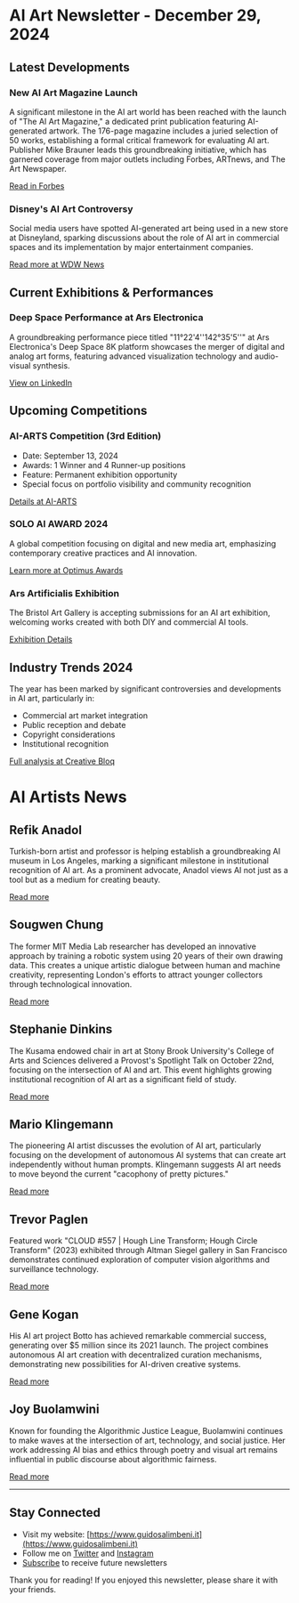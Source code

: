 # AI Art Newsletter - December 29, 2024

## Latest Developments

### New AI Art Magazine Launch

A significant milestone in the AI art world has been reached with the launch of "The AI Art Magazine," a dedicated print publication featuring AI-generated artwork. The 176-page magazine includes a juried selection of 50 works, establishing a formal critical framework for evaluating AI art. Publisher Mike Brauner leads this groundbreaking initiative, which has garnered coverage from major outlets including Forbes, ARTnews, and The Art Newspaper.

[Read in Forbes](https://www.forbes.com/sites/lesliekatz/2024/12/28/ai-generated-art-gets-its-own-sleek-print-magazine/)

### Disney's AI Art Controversy

Social media users have spotted AI-generated art being used in a new store at Disneyland, sparking discussions about the role of AI art in commercial spaces and its implementation by major entertainment companies.

[Read more at WDW News](https://wdwnt.com/2024/12/grinch-steals-christmas-at-fort-wilderness-disneylands-use-of-ai-art-raises-eyebrows-more-daily-recap-12-24-24/)

## Current Exhibitions & Performances

### Deep Space Performance at Ars Electronica

A groundbreaking performance piece titled "11°22'4''142°35'5''" at Ars Electronica's Deep Space 8K platform showcases the merger of digital and analog art forms, featuring advanced visualization technology and audio-visual synthesis.

[View on LinkedIn](https://www.linkedin.com/posts/arselectronica_a-fringe-location-of-our-world-meets-the-activity-7278307371498504194-dwK8)

## Upcoming Competitions

### AI-ARTS Competition (3rd Edition)

- Date: September 13, 2024
- Awards: 1 Winner and 4 Runner-up positions
- Feature: Permanent exhibition opportunity
- Special focus on portfolio visibility and community recognition

[Details at AI-ARTS](https://ai-arts.org/competition/)

### SOLO AI AWARD 2024

A global competition focusing on digital and new media art, emphasizing contemporary creative practices and AI innovation.

[Learn more at Optimus Awards](https://optimusawards.org/ai-art-competitions/)

### Ars Artificialis Exhibition

The Bristol Art Gallery is accepting submissions for an AI art exhibition, welcoming works created with both DIY and commercial AI tools.

[Exhibition Details](https://photocontestdeadlines.com/photo-contest-list/ars-artificialis-ai-art-exhibition/)

## Industry Trends 2024

The year has been marked by significant controversies and developments in AI art, particularly in:

- Commercial art market integration
- Public reception and debate
- Copyright considerations
- Institutional recognition

[Full analysis at Creative Bloq](https://www.creativebloq.com/ai/ai-art/the-biggest-ai-art-controversies-of-2024)

# AI Artists News

## Refik Anadol

Turkish-born artist and professor is helping establish a groundbreaking AI museum in Los Angeles, marking a significant milestone in institutional recognition of AI art. As a prominent advocate, Anadol views AI not just as a tool but as a medium for creating beauty.

[Read more](https://mashable.com/article/ai-museum-los-angeles-refik-anadol)

## Sougwen Chung

The former MIT Media Lab researcher has developed an innovative approach by training a robotic system using 20 years of their own drawing data. This creates a unique artistic dialogue between human and machine creativity, representing London's efforts to attract younger collectors through technological innovation.

[Read more](https://www.cnbc.com/2024/11/28/art-in-london-the-city-wants-to-attract-younger-collectors.html)

## Stephanie Dinkins

The Kusama endowed chair in art at Stony Brook University's College of Arts and Sciences delivered a Provost's Spotlight Talk on October 22nd, focusing on the intersection of AI and art. This event highlights growing institutional recognition of AI art as a significant field of study.

[Read more](https://news.stonybrook.edu/university/stephanie-dinkins-discusses-intersection-of-ai-and-art-at-provosts-spotlight-talk-oct-22/)

## Mario Klingemann

The pioneering AI artist discusses the evolution of AI art, particularly focusing on the development of autonomous AI systems that can create art independently without human prompts. Klingemann suggests AI art needs to move beyond the current "cacophony of pretty pictures."

[Read more](https://www.ccn.com/news/technology/ai-art-past-and-future-mario-klingemann/)

## Trevor Paglen

Featured work "CLOUD #557 | Hough Line Transform; Hough Circle Transform" (2023) exhibited through Altman Siegel gallery in San Francisco demonstrates continued exploration of computer vision algorithms and surveillance technology.

[Read more](https://aperture.org/editorial/trevor-paglen-on-artificial-intelligence-ufos-and-mind-control/)

## Gene Kogan

His AI art project Botto has achieved remarkable commercial success, generating over $5 million since its 2021 launch. The project combines autonomous AI art creation with decentralized curation mechanisms, demonstrating new possibilities for AI-driven creative systems.

[Read more](https://www.cnbc.com/2024/12/23/botto-the-ai-machine-artist-making-millions-of-dollars.html)

## Joy Buolamwini

Known for founding the Algorithmic Justice League, Buolamwini continues to make waves at the intersection of art, technology, and social justice. Her work addressing AI bias and ethics through poetry and visual art remains influential in public discourse about algorithmic fairness.

[Read more](https://medium.com/@carolsanher1/unmasking-ai-by-dr-joy-buolamwini-b35a55f852e7)

---

## Stay Connected

- Visit my website: [https://www.guidosalimbeni.it](https://www.guidosalimbeni.it)
- Follow me on [Twitter](https://twitter.com/guidosalimbeni) and [Instagram](https://instagram.com/guidosalimbeni)
- [Subscribe](https://www.guidosalimbeni.it/blog.html) to receive future newsletters

Thank you for reading! If you enjoyed this newsletter, please share it with your friends.
